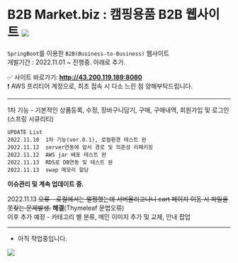# B2B Market.biz : 캠핑용품 B2B 웹사이트 <img src="https://img.shields.io/badge/SpringBoot-2e6d00?style=flat-square&logo=Java&logoColor=white">


`SpringBoot`를 이용한 `B2B(Business-to-Business)` 웹사이트<br>
개발기간 : 2022.11.01 ~ 진행중. 아래로 추가.

✅ 사이트 바로가기:<b> http://43.200.119.189:8080 </b> <br>
❗ AWS 프리티어 계정으로, 최초 접속 시 다소 느린 점 양해부탁드립니다. <br>

---
1차 기능 - 기본적인 상품등록, 수정, 장바구니담기, 구매, 구매내역, 회원가입 및 로그인(스프링 시큐리티)

```
UPDATE List
2022.11.10  1차 기능(ver.0.1), 로컬환경 테스트 완
2022.11.12  server연동에 앞서 경로 및 의존성 리패키징
2022.11.12  AWS jar 배포 테스트 완
2022.11.13  RDS로 DB연동 및 테스트 완
2022.11.13  swap 메모리 할당
```


<b>이슈관리 및 계속 업데이트 중.</b> <br>

2022.11.13 ~~오류 - 로컬에서는 멀쩡했는데 서버올리고나니 cart 페이지 이동 시 파일을 못찾는 문제발생.~~  <b> 해결</b>(Thymeleaf 문법오류)<br>
이후 추가 예정 - 카테고리 별 분류, 메인 이미지 추가 및 교체, 안내 팝업<br>

---
- 아직 작업중입니다.

<img src="http://hohk.dothome.co.kr/load/data/kt180401/166838988848927488.jpg">
